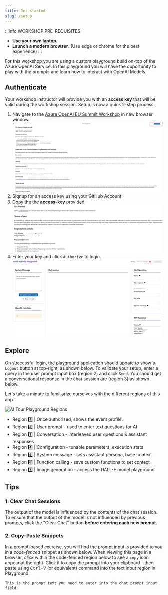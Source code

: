 ```yaml
---
title: Get started
slug: /setup
---
```


:::info WORKSHOP PRE-REQUISITES
 - **Use your own laptop**. 
 - **Launch a modern browser**. (Use edge or chrome for the best experience)
:::

For this workshop you are using a custom playground build on-top of the Azure OpenAI Service. In this playground you will have the opportunity to play with the prompts and learn how to interact with OpenAI Models.


## Authenticate

Your workshop instructor will provide you with an **access key** that will be valid during the workshop session. Setup is now a quick 2-step process. 
 1. Navigate to the [Azure OpenAI EU Summit Workshop](https://aka.ms/AOAIEUSummit) in new browser window.
    ![LoginusingGithub](./images/Github_signin.png) 
 2. Signup for an access key using your GitHub Account
 3. Copy the the **access-key** provided 
    ![GetKey](./images/Getkey.png) 
 4. Enter your key and click `Authorize` to login.
    ![AI Tour Playground](./images/aitour-playground-chat.png) 


## Explore
On successful login, the playground application should update to show a `Logout` button at top-right, as shown below. To validate your setup, enter a query in the user prompt input box (region 2) and click `Send`. You should get a conversational response in the chat session are (region 3) as shown below.

Let's take a minute to familiarize ourselves with the different regions of this app.

![AI Tour Playground Regions](./images/aitour-playground-regions.png)

- Region 1️⃣ | Once authorized, shows the event profile.
- Region 2️⃣ | User prompt - used to enter text questions for AI
- Region 3️⃣ | Conversation - interleaved user questions & assistant responses
- Region 4️⃣ | Configuration - tunable parameters, execution stats
- Region 5️⃣ | System message - sets assistant persona, base context
- Region 6️⃣ | Function calling - save custom functions to set context
- Region 7️⃣ | Image generation - access the DALL-E model playground 


## Tips

### 1. Clear Chat Sessions

The output of the model is influenced by the contents of the chat session. To ensure that the output of the model is not influenced by previous prompts, click the "Clear Chat" button **before entering each new prompt**.

### 2. Copy-Paste Snippets

In a prompt-based exercise, you will find the prompt input is  provided to you in a _code-fenced_ snippet as shown below. When viewing this page in a browser, _click_ within the code-fenced region below to see a `copy` icon appear at the right. Click it to copy the prompt into your clipboard - then paste using <kbd>Ctrl-V</kbd> (or equivalent) command into the text input region in Playground.

```text
This is the prompt text you need to enter into the chat prompt input field.
```